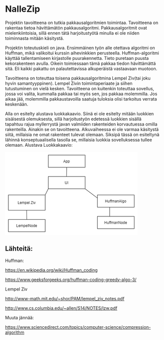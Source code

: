 # NalleZip

Projektin tavoitteena on tutkia pakkausalgoritmien toimintaa. Tavoitteena on rakentaa tietoa hävittämätön pakkausalgoritmi. Pakkausalgoritmit ovat mielenkiintoisia, sillä ennen tätä harjoitustyötä minulla ei ole niiden toiminnasta mitään käsitystä.

Projektin toteutuskieli on java. Ensimmäinen työn alle otettava algoritmi on Huffman, mikä valikoitui kurssin aihevinkkien perusteella. Huffman-algoritmi käyttää tallentamiseen kirjastolle puurakennetta. Tieto puretaan puusta kekorakenteen avulla. Oikein toimiessaan tämä pakkaa tiedon hävittämättä sitä. Eli kaikki pakattu on palautettavissa alkuperäistä vastaavaan muotoon.

Tavoitteena on toteuttaa toisena pakkausalgoritmina Lempel Ziv(tai joku hyvin samantyyppinen). Lempel Zivin toimintaperiaate ja siihen tutustuminen on vielä kesken. Tavoitteena on kuitenkin toteuttaa sovellus, jossa voi valita, kummalla pakkaa  tai myös sen, jos pakkaa molemmilla. Jos aikaa jää, molemmilla pakkaustavoilla saatuja tuloksia olisi tarkoitus verrata keskenään.

Alla on esitelty alustava luokkakaavio. Siinä ei ole esitelty mitään luokkien sisäisestä olemuksesta, sillä harjoitustyön edetessä luokkien sisällä tapahtuu rajua myllerrystä javan valmiiden rakenteiden korvautuessa omilla rakenteilla. Ainakin se on tavoitteena. Alkuvaiheessa ei ole varmaa käsitystä siitä, millaisia ne omat rakenteet tulevat olemaan. Siksipä tässä on esiteltynä lähinnä konseptuaalisella tasolla se, millaisia luokkia sovelluksessa tullee olemaan.
Alustava Luokkakaavio:

![Alustava luokkakaavio](https://github.com/att78/NalleZip/blob/master/documentation/NalleZip.jpg)


## Lähteitä:

Huffman:

https://en.wikipedia.org/wiki/Huffman_coding

https://www.geeksforgeeks.org/huffman-coding-greedy-algo-3/

Lempel Ziv

http://www-math.mit.edu/~shor/PAM/lempel_ziv_notes.pdf

http://www.cs.columbia.edu/~allen/S14/NOTES/lzw.pdf

Muuta jännää:

https://www.sciencedirect.com/topics/computer-science/compression-algorithm
